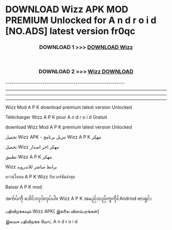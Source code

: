 # DOWNLOAD Wizz  APK MOD PREMIUM Unlocked for A n d r o i d [NO.ADS] latest version fr0qc 



<div align="center">

<h3>DOWNLOAD 1 >>> <a href="https://getmod2.web.app/?judul=Wizz ">DOWNLOAD Wizz </a></h3><br>

<h3>DOWNLOAD 2 >>> <a href="https://getmod2.web.app/?judul=Wizz ">Wizz  DOWNLOAD </a></h3>

</div>
----------------------------------------------------------

----------------------------------------------------------

----------------------------------------------------------

----------------------------------------------------------

Wizz  Mod A P K download premium latest version Unlocked

Télécharger Wizz  A P K pour A n d r o i d Gratuit

download Wizz  Mod A P K premium latest version Unlocked

تحميل Wizz  APK - تنزيل برنامج Wizz  A P K مهكر

تحميل Wizz  مهكر اخر اصدار

تطبيق Wizz  A P K مهكر

Wizz  برابط مباشر للاندرويد

ดาวน์โหลด A P K Wizz  รับเวอร์ชันล่าสุด

Baixar A P K mod

အက်ပ်ကို ဒေါင်းလုဒ်လုပ်ပါ။ Wizz  A P K အမည်သည်ကူကိုင်Andriod ဗားရှင်း

பதிவிறக்கவும் Wizz  APK[ இல்லை விளம்பரங்கள்] 
 
இலவச பதிவிறக்க மோட் A n d r o i d



